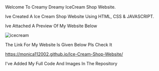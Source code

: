 Welcome To Creamy Dreamy IceCream Shop Website.

Ive Created A Ice Cream Shop Website Using HTML, CSS & JAVASCRIPT.

Ive Attached A Preview Of My Website Below

![icecream](https://github.com/Monica112002/Ice-Cream-Shop-Website/assets/113972657/610b4409-51e2-4c61-b35c-6407d0304ec9)

The Link For My Website Is Given Below Pls Check It

 https://monica112002.github.io/Ice-Cream-Shop-Website/

 I've Added My Full Code And Images In The Repository 
